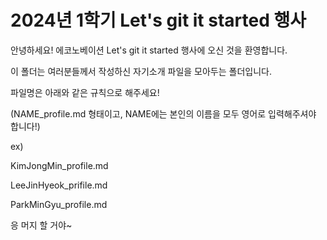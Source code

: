 # 2024년 1학기 Let's git it started 행사
안녕하세요! 에코노베이션 Let's git it started 행사에 오신 것을 환영합니다.

이 폴더는 여러분들께서 작성하신 자기소개 파일을 모아두는 폴더입니다.

파일명은 아래와 같은 규칙으로 해주세요!

(NAME_profile.md 형태이고, NAME에는 본인의 이름을 모두 영어로 입력해주셔야 합니다!)

ex)

KimJongMin_profile.md

LeeJinHyeok_prifile.md

ParkMinGyu_profile.md

응 머지 할 거야~
